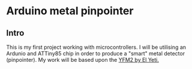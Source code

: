 # Arduino metal pinpointer

## Intro
This is my first project working with microcontrollers. I will be utilising an Ardunio and ATTiny85 chip in order to produce a "smart" metal detector (pinpointer).
My work will be based upon the [YFM2 by El Yeti.](https://www.pcbway.com/project/shareproject/YFM2_pinpointer_detector_de_metales.html)

